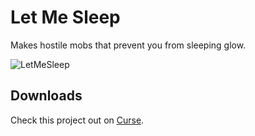 # Let Me Sleep
Makes hostile mobs that prevent you from sleeping glow.

![LetMeSleep](https://i.imgur.com/spG9Bel.png)

## Downloads
Check this project out on [Curse](https://www.curseforge.com/minecraft/mc-mods/let-me-sleep).
